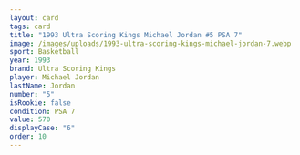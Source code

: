 ```yaml
---
layout: card
tags: card
title: "1993 Ultra Scoring Kings Michael Jordan #5 PSA 7"
image: /images/uploads/1993-ultra-scoring-kings-michael-jordan-7.webp
sport: Basketball
year: 1993
brand: Ultra Scoring Kings
player: Michael Jordan
lastName: Jordan
number: "5"
isRookie: false
condition: PSA 7
value: 570
displayCase: "6"
order: 10
---
```

